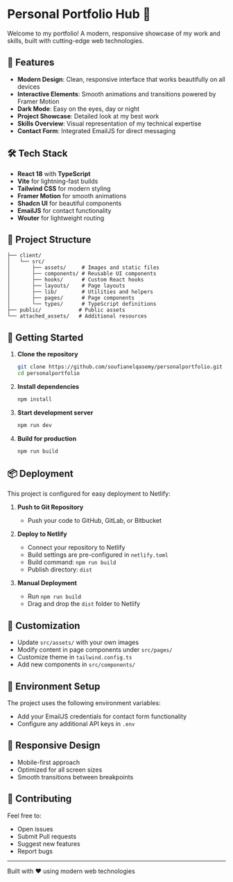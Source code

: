 # Personal Portfolio Hub 🚀

Welcome to my portfolio! A modern, responsive showcase of my work and skills, built with cutting-edge web technologies.

## 🌟 Features

- **Modern Design**: Clean, responsive interface that works beautifully on all devices
- **Interactive Elements**: Smooth animations and transitions powered by Framer Motion
- **Dark Mode**: Easy on the eyes, day or night
- **Project Showcase**: Detailed look at my best work
- **Skills Overview**: Visual representation of my technical expertise
- **Contact Form**: Integrated EmailJS for direct messaging

## 🛠️ Tech Stack

- **React 18** with **TypeScript**
- **Vite** for lightning-fast builds
- **Tailwind CSS** for modern styling
- **Framer Motion** for smooth animations
- **Shadcn UI** for beautiful components
- **EmailJS** for contact functionality
- **Wouter** for lightweight routing

## 📁 Project Structure

```
├── client/
│   └── src/
│       ├── assets/     # Images and static files
│       ├── components/ # Reusable UI components
│       ├── hooks/      # Custom React hooks
│       ├── layouts/    # Page layouts
│       ├── lib/        # Utilities and helpers
│       ├── pages/      # Page components
│       └── types/      # TypeScript definitions
├── public/            # Public assets
└── attached_assets/   # Additional resources
```

## 🚀 Getting Started

1. **Clone the repository**
   ```bash
   git clone https://github.com/soufianelqasemy/personalportfolio.git
   cd personalportfolio
   ```

2. **Install dependencies**
   ```bash
   npm install
   ```

3. **Start development server**
   ```bash
   npm run dev
   ```

4. **Build for production**
   ```bash
   npm run build
   ```

## 📦 Deployment

This project is configured for easy deployment to Netlify:

1. **Push to Git Repository**
   - Push your code to GitHub, GitLab, or Bitbucket

2. **Deploy to Netlify**
   - Connect your repository to Netlify
   - Build settings are pre-configured in `netlify.toml`
   - Build command: `npm run build`
   - Publish directory: `dist`

3. **Manual Deployment**
   - Run `npm run build`
   - Drag and drop the `dist` folder to Netlify

## 🎨 Customization

- Update `src/assets/` with your own images
- Modify content in page components under `src/pages/`
- Customize theme in `tailwind.config.ts`
- Add new components in `src/components/`

## 🔧 Environment Setup

The project uses the following environment variables:
- Add your EmailJS credentials for contact form functionality
- Configure any additional API keys in `.env`

## 📱 Responsive Design

- Mobile-first approach
- Optimized for all screen sizes
- Smooth transitions between breakpoints

## 🤝 Contributing

Feel free to:
- Open issues
- Submit Pull requests
- Suggest new features
- Report bugs

---

Built with ❤️ using modern web technologies
